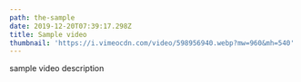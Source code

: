 ```yaml
---
path: the-sample
date: 2019-12-20T07:39:17.298Z
title: Sample video
thumbnail: 'https://i.vimeocdn.com/video/598956940.webp?mw=960&mh=540'
---
```

sample video description

